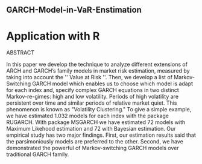 ## GARCH-Model-in-VaR-Enstimation
# Application with R

ABSTRACT

In this paper we develop the technique to analyze different extensions of ARCH and GARCH’s family models in market risk estimation, measured by taking into account the '' Value at Risk ''. Then, we develop a list of Markov-Switching GARCH model which enables us to choose which model is adapt for each index and, specify complex GARCH equations in two distinct Markov-re-gimes: high and low volatility. Periods of high volatility are persistent over time and similar periods of relative market quiet. This phenomenon is known as "Volatility Clustering." To give a simple example, we have estimated 1.032 models for each index with the package RUGARCH. With package MSGARCH we have estimated 72 models with Maximum Likehood estimation and 72 with Bayesian estimation. Our empirical study has two major findings. First, our estimation results said that the parsimoniously models are preferred to the other. Second, we have demonstrated the powerful of Markov-switching GARCH models over traditional GARCH family.
